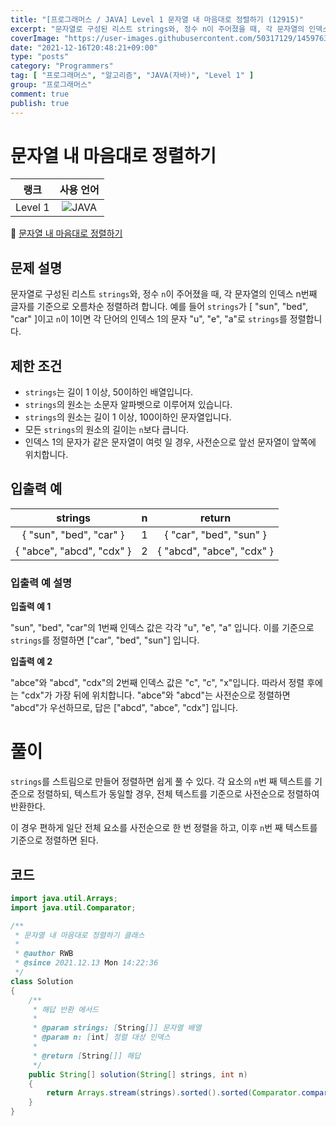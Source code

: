 ```yaml
---
title: "[프로그래머스 / JAVA] Level 1 문자열 내 마음대로 정렬하기 (12915)"
excerpt: "문자열로 구성된 리스트 strings와, 정수 n이 주어졌을 때, 각 문자열의 인덱스 n번째 글자를 기준으로 오름차순 정렬하려 합니다. 예를 들어 strings가 [\"sun\", \"bed\", \"car\"]이고 n이 1이면 각 단어의 인덱스 1의 문자 \"u\", \"e\", \"a\"로 strings를 정렬합니다."
coverImage: "https://user-images.githubusercontent.com/50317129/145976356-6b5d1430-31c0-4c34-829e-6be8f747ab19.png"
date: "2021-12-16T20:48:21+09:00"
type: "posts"
category: "Programmers"
tag: [ "프로그래머스", "알고리즘", "JAVA(자바)", "Level 1" ]
group: "프로그래머스"
comment: true
publish: true
---
```


# 문자열 내 마음대로 정렬하기

|  랭크   |                                                      사용 언어                                                      |
| :-----: | :-----------------------------------------------------------------------------------------------------------------: |
| Level 1 | ![JAVA](https://shields.io/badge/java-JDK%2011-lightgray?logo=java&style=plastic&logoColor=white&labelColor=orange) |

🔗 [문자열 내 마음대로 정렬하기](https://programmers.co.kr/learn/courses/30/lessons/12915)





## 문제 설명

문자열로 구성된 리스트 `strings`와, 정수 `n`이 주어졌을 때, 각 문자열의 인덱스 n번째 글자를 기준으로 오름차순 정렬하려 합니다. 예를 들어 `strings`가 [ "sun", "bed", "car" ]이고 `n`이 1이면 각 단어의 인덱스 1의 문자 "u", "e", "a"로 `strings`를 정렬합니다.





## 제한 조건

* `strings`는 길이 1 이상, 50이하인 배열입니다.
* `strings`의 원소는 소문자 알파벳으로 이루어져 있습니다.
* `strings`의 원소는 길이 1 이상, 100이하인 문자열입니다.
* 모든 `strings`의 원소의 길이는 `n`보다 큽니다.
* 인덱스 1의 문자가 같은 문자열이 여럿 일 경우, 사전순으로 앞선 문자열이 앞쪽에 위치합니다.





## 입출력 예

|          strings          |   n   |          return           |
| :-----------------------: | :---: | :-----------------------: |
|  { "sun", "bed", "car" }  |   1   |  { "car", "bed", "sun" }  |
| { "abce", "abcd", "cdx" } |   2   | { "abcd", "abce", "cdx" } |



### 입출력 예 설명

**입출력 예 1**

"sun", "bed", "car"의 1번째 인덱스 값은 각각 "u", "e", "a" 입니다. 이를 기준으로 `strings`를 정렬하면 ["car", "bed", "sun"] 입니다.

**입출력 예 2**

"abce"와 "abcd", "cdx"의 2번째 인덱스 값은 "c", "c", "x"입니다. 따라서 정렬 후에는 "cdx"가 가장 뒤에 위치합니다. "abce"와 "abcd"는 사전순으로 정렬하면 "abcd"가 우선하므로, 답은 ["abcd", "abce", "cdx"] 입니다.










# 풀이

`strings`를 스트림으로 만들어 정렬하면 쉽게 풀 수 있다. 각 요소의 `n`번 째 텍스트를 기준으로 정렬하되, 텍스트가 동일할 경우, 전체 텍스트를 기준으로 사전순으로 정렬하여 반환한다.

이 경우 편하게 일단 전체 요소를 사전순으로 한 번 정렬을 하고, 이후 `n`번 째 텍스트를 기준으로 정렬하면 된다.





## 코드

``` java
import java.util.Arrays;
import java.util.Comparator;

/**
 * 문자열 내 마음대로 정렬하기 클래스
 *
 * @author RWB
 * @since 2021.12.13 Mon 14:22:36
 */
class Solution
{
	/**
	 * 해답 반환 메서드
	 *
	 * @param strings: [String[]] 문자열 배열
	 * @param n: [int] 정렬 대상 인덱스
	 *
	 * @return [String[]] 해답
	 */
	public String[] solution(String[] strings, int n)
	{
		return Arrays.stream(strings).sorted().sorted(Comparator.comparingInt(o -> o.charAt(n))).toArray(String[]::new);
	}
}
```